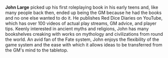 **John Large** picked up his first roleplaying book in his early teens and, like many people back then, ended up being the GM because he had the books and no one else wanted to do it. He publishes Red Dice Diaries on YouTube, which has over 100 videos of actual play streams, GM advice, and player tips. Keenly interested in ancient myths and religions, John has many bookshelves creaking with works on mythology and civilizations from round the world. An avid fan of the Fate system, John enjoys the flexibility of the game system and the ease with which it allows ideas to be transferred from the GM's mind to the tabletop.